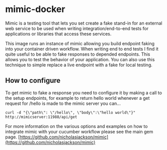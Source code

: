 # mimic-docker
Mimic is a testing tool that lets you set create a fake stand-in for an external web service to be used when writing integration/end-to-end tests for applications or libraries that access these services.

This image runs an instance of mimic allowing you build endpoint faking into your container driven workflow.  When writing end to end tests I find it quite useful to be able to fake responses to depended endpoints.  This allows you to test the behavior of your application.  You can also use this technique to simple replace a live endpoint with a fake for local testing.

## How to configure
To get mimic to fake a response you need to configure it by making a call to the setup endpoints, for example to return hello world whenever a get request for /hello is made to the mimic server you can...
```
curl -d "{\"path\": \"/hello\", \"body\":\"hello world\"}" http://mimicserver:11988/api/get
```

For more information on the various options and examples on how to integrate mimic with your cucumber workflow please see the main gem page.
[https://github.com/nicholasjackson/mimic](https://github.com/nicholasjackson/mimic)
